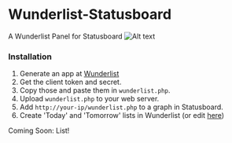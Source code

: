# Wunderlist-Statusboard
A Wunderlist Panel for Statusboard
![Alt text](http://i.imgur.com/YRvaE0m.png "Demo")
### Installation
1. Generate an app at [Wunderlist](developer.wunderlist.com)
2. Get the client token and secret. 
3. Copy those and paste them in `wunderlist.php`.
4. Upload `wunderlist.php` to your web server.
5. Add `http://your-ip/wunderlist.php` to a graph in Statusboard.
6. Create  'Today' and 'Tomorrow' lists in Wunderlist (or edit [here](https://github.com/128keaton/Wunderlist-Statusboard/blob/master/wunderlist.php#L25-29))

Coming Soon:
List! 
